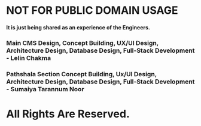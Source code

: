 # NOT FOR PUBLIC DOMAIN USAGE 
#### It is just being shared as an experience of the Engineers.

### Main CMS Design, Concept Building, UX/UI Design, Architecture Design, Database Design, Full-Stack Development - Lelin Chakma
### Pathshala Section Concept Building, Ux/UI Design, Architecture Design, Database Design, Full-Stack Development - Sumaiya Tarannum Noor

# All Rights Are Reserved.
